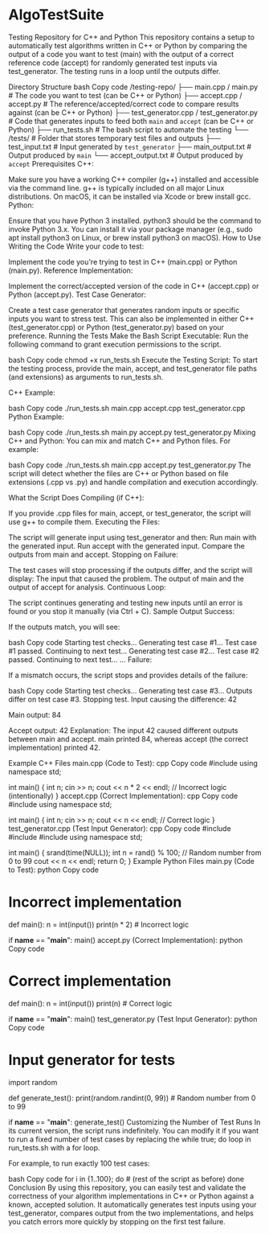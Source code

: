 # AlgoTestSuite
Testing Repository for C++ and Python
This repository contains a setup to automatically test algorithms written in C++ or Python by comparing the output of a code you want to test (main) with the output of a correct reference code (accept) for randomly generated test inputs via test_generator. The testing runs in a loop until the outputs differ.

Directory Structure
bash
Copy code
/testing-repo/
├── main.cpp / main.py               # The code you want to test (can be C++ or Python)
├── accept.cpp / accept.py           # The reference/accepted/correct code to compare results against (can be C++ or Python)
├── test_generator.cpp / test_generator.py  # Code that generates inputs to feed both `main` and `accept` (can be C++ or Python)
├── run_tests.sh                     # The bash script to automate the testing
└── /tests/                          # Folder that stores temporary test files and outputs
    ├── test_input.txt               # Input generated by `test_generator`
    ├── main_output.txt              # Output produced by `main`
    └── accept_output.txt            # Output produced by `accept`
Prerequisites
C++:

Make sure you have a working C++ compiler (g++) installed and accessible via the command line.
g++ is typically included on all major Linux distributions. On macOS, it can be installed via Xcode or brew install gcc.
Python:

Ensure that you have Python 3 installed.
python3 should be the command to invoke Python 3.x.
You can install it via your package manager (e.g., sudo apt install python3 on Linux, or brew install python3 on macOS).
How to Use
Writing the Code
Write your code to test:

Implement the code you're trying to test in C++ (main.cpp) or Python (main.py).
Reference Implementation:

Implement the correct/accepted version of the code in C++ (accept.cpp) or Python (accept.py).
Test Case Generator:

Create a test case generator that generates random inputs or specific inputs you want to stress test.
This can also be implemented in either C++ (test_generator.cpp) or Python (test_generator.py) based on your preference.
Running the Tests
Make the Bash Script Executable:
Run the following command to grant execution permissions to the script.

bash
Copy code
chmod +x run_tests.sh
Execute the Testing Script:
To start the testing process, provide the main, accept, and test_generator file paths (and extensions) as arguments to run_tests.sh.

C++ Example:

bash
Copy code
./run_tests.sh main.cpp accept.cpp test_generator.cpp
Python Example:

bash
Copy code
./run_tests.sh main.py accept.py test_generator.py
Mixing C++ and Python:
You can mix and match C++ and Python files. For example:

bash
Copy code
./run_tests.sh main.cpp accept.py test_generator.py
The script will detect whether the files are C++ or Python based on file extensions (.cpp vs .py) and handle compilation and execution accordingly.

What the Script Does
Compiling (if C++):

If you provide .cpp files for main, accept, or test_generator, the script will use g++ to compile them.
Executing the Files:

The script will generate input using test_generator and then:
Run main with the generated input.
Run accept with the generated input.
Compare the outputs from main and accept.
Stopping on Failure:

The test cases will stop processing if the outputs differ, and the script will display:
The input that caused the problem.
The output of main and the output of accept for analysis.
Continuous Loop:

The script continues generating and testing new inputs until an error is found or you stop it manually (via Ctrl + C).
Sample Output
Success:

If the outputs match, you will see:

bash
Copy code
Starting test checks...
Generating test case #1...
Test case #1 passed. Continuing to next test...
Generating test case #2...
Test case #2 passed. Continuing to next test...
...
Failure:

If a mismatch occurs, the script stops and provides details of the failure:

bash
Copy code
Starting test checks...
Generating test case #3...
Outputs differ on test case #3. Stopping test.
Input causing the difference:
42

Main output:
84

Accept output:
42
Explanation: The input 42 caused different outputs between main and accept. main printed 84, whereas accept (the correct implementation) printed 42.

Example C++ Files
main.cpp (Code to Test):
cpp
Copy code
#include <iostream>
using namespace std;

int main() {
    int n;
    cin >> n;
    cout << n * 2 << endl;  // Incorrect logic (intentionally)
}
accept.cpp (Correct Implementation):
cpp
Copy code
#include <iostream>
using namespace std;

int main() {
    int n;
    cin >> n;
    cout << n << endl;  // Correct logic
}
test_generator.cpp (Test Input Generator):
cpp
Copy code
#include <iostream>
#include <cstdlib>
#include <ctime>
using namespace std;

int main() {
    srand(time(NULL));
    int n = rand() % 100;  // Random number from 0 to 99
    cout << n << endl;
    return 0;
}
Example Python Files
main.py (Code to Test):
python
Copy code
# Incorrect implementation
def main():
    n = int(input())
    print(n * 2)  # Incorrect logic

if __name__ == "__main__":
    main()
accept.py (Correct Implementation):
python
Copy code
# Correct implementation
def main():
    n = int(input())
    print(n)  # Correct logic

if __name__ == "__main__":
    main()
test_generator.py (Test Input Generator):
python
Copy code
# Input generator for tests
import random

def generate_test():
    print(random.randint(0, 99))  # Random number from 0 to 99

if __name__ == "__main__":
    generate_test()
Customizing the Number of Test Runs
In its current version, the script runs indefinitely. You can modify it if you want to run a fixed number of test cases by replacing the while true; do loop in run_tests.sh with a for loop.

For example, to run exactly 100 test cases:

bash
Copy code
for i in {1..100}; do
    # (rest of the script as before)
done
Conclusion
By using this repository, you can easily test and validate the correctness of your algorithm implementations in C++ or Python against a known, accepted solution. It automatically generates test inputs using your test_generator, compares output from the two implementations, and helps you catch errors more quickly by stopping on the first test failure.
